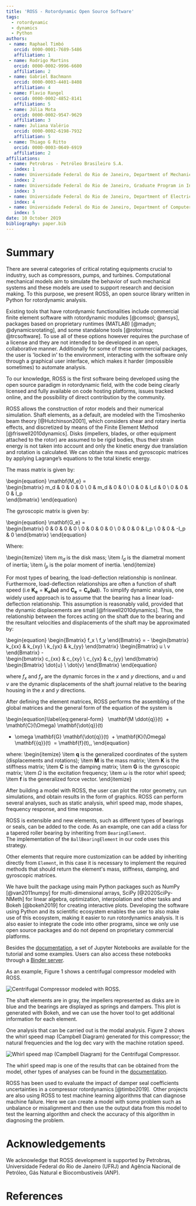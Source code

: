 ```yaml
---
title: 'ROSS - Rotordynamic Open Source Software'
tags:
  - rotordynamic
  - dynamics
  - Python
authors:
 - name: Raphael Timbó
   orcid: 0000-0001-7689-5486
   affiliation: 1
 - name: Rodrigo Martins
   orcid: 0000-0002-9996-6600
   affiliation: 2
 - name: Gabriel Bachmann
   orcid: 0000-0003-4401-8408
   affiliation: 4
 - name: Flavio Rangel
   orcid: 0000-0002-4852-8141
   affiliation: 5
 - name: Júlia Mota
   orcid: 0000-0002-9547-9629
   affiliation: 3   
 - name: Juliana Valério
   orcid: 0000-0002-6198-7932
   affiliation: 5
 - name: Thiago G Ritto
   orcid: 0000-0003-0649-6919
   affiliation: 2
affiliations:
 - name: Petrobras - Petróleo Brasileiro S.A.
   index: 1
 - name: Universidade Federal do Rio de Janeiro, Department of Mechanical Engineering, Rio de Janeiro, Brazil
   index: 2
 - name: Universidade Federal do Rio de Janeiro, Graduate Program in Informatics, Rio de Janeiro, Brazil
   index: 3
 - name: Universidade Federal do Rio de Janeiro, Department of Electrical Engineering, Rio de Janeiro, Brazil
   index: 4
 - name: Universidade Federal do Rio de Janeiro, Department of Computer Science, Rio de Janeiro, Brazil
   index: 5
date: 10 October 2019
bibliography: paper.bib
---
```


# Summary

There are several categories of critical rotating equipments crucial to industry, such as compressors, pumps, and turbines. Computational mechanical models aim to simulate the behavior of such mechanical systems and these models are used to support research and decision making. To this purpose, we present ROSS, an open source library written in Python for rotordynamic analysis.

Existing tools that have rotordynamic functionalities include commercial finite element software with rotordynamic modules [@comsol; @ansys], packages based on proprietary runtimes (MATLAB) [@madyn; @dynamicsrotating], and some standalone tools [@rotorinsa; @trcsoftware]. To use all of these options however requires the purchase of a license and they are not intended to be developed in an open, collaborative manner. Additionally for some of these commercial packages, the user is 'locked in' to the environment, interacting with the software only through a graphical user interface, which makes it harder (impossible sometimes) to automate analysis.

To our knowledge, ROSS is the first software being developed using the open source paradigm in rotordynamic field, with the code being clearly licensed and fully available on code hosting platforms, issues tracked online, and the possibility of direct contribution by the community.

ROSS allows the construction of rotor models and their numerical simulation. Shaft elements, as a default, are modeled with the Timoshenko beam theory [@Hutchinson2001], which considers shear and rotary inertia effects, and discretized by means of the Finite Element Method [@friswell2010dynamics]. Disks (impellers, blades, or other equipment attached to the rotor) are assumed to be rigid bodies, thus their strain energy is not taken into account and only the kinetic energy due translation and rotation is calculated. We can obtain the mass and gyroscopic matrices by applying Lagrange’s equations to the total kinetic energy.

The mass matrix is given by:

\begin{equation}
\mathbf{M_e} =  
  \begin{bmatrix}
    m_d & 0 & 0 & 0 \\
    0 & m_d & 0 & 0 \\
    0 & 0 & I_d & 0 \\
    0 & 0 & 0 & I_p  
  \end{bmatrix}
\end{equation}

The gyroscopic matrix is given by:

\begin{equation}
  \mathbf{G_e} =  
  \begin{bmatrix}
    0 & 0 & 0 & 0 \\
    0 & 0 & 0 & 0 \\
    0 & 0 & 0 & I_p \\
    0 & 0 & -I_p & 0
  \end{bmatrix}
\end{equation}

Where:

\begin{itemize}
  \item $m_d$ is the disk mass;
  \item $I_d$ is the diametral moment of inertia;
  \item $I_p$ is the polar moment of inertia.
\end{itemize}

For most types of bearing, the load-deflection relationship is nonlinear. Furthermore, load-deflection relationships are
often a function of shaft speed (i.e $\mathbf{K_e} = \mathbf{K_e(\omega)}$ and $\mathbf{C_e} = \mathbf{C_e(\omega)}$).
To simplify dynamic analysis, one widely used approach is to assume that the bearing has a linear load-deflection relationship.
This assumption is reasonably valid, provided that the dynamic displacements are small [@friswell2010dynamics].
Thus, the relationship between the forces acting on the shaft due to the bearing and the resultant velocities and
displacements of the shaft may be approximated by:

\begin{equation}
    \begin{Bmatrix}
    f_x \\ f_y
    \end{Bmatrix} = -
    \begin{bmatrix}
    k_{xx} & k_{xy} \\ k_{yx} & k_{yy}
    \end{bmatrix}
    \begin{Bmatrix}
    u \\ v
    \end{Bmatrix} -  
    \begin{bmatrix}
    c_{xx} & c_{xy} \\ c_{yx} & c_{yy}
    \end{bmatrix}
    \begin{Bmatrix}
    \dot{u} \\ \dot{v}
    \end{Bmatrix}
\end{equation}

where $f_x$ and $f_y$ are the dynamic forces in the $x$ and $y$ directions, and $u$ and $v$ are the dynamic displacements
of the shaft journal relative to the bearing housing in the $x$ and $y$ directions.

After defining the element matrices, ROSS performs the assembling of the global matrices and the general form of the
equation of the system is

\begin{equation}\label{eq:general-form}
   \mathbf{M \ddot{q}}(t)
  + \mathbf{C}(\Omega) \mathbf{\dot{q}}(t)
  + \omega \mathbf{G} \mathbf{\dot{q}}(t)
  + \mathbf{K}(\Omega) \mathbf{{q}}(t)
  = \mathbf{f}(t)\,,
\end{equation}

where:
\begin{itemize}
  \item $\textbf{q}$ is the generalized coordinates of the system (displacements and rotations);
  \item $\mathbf{M}$ is the mass matrix;
  \item $\mathbf{K}$ is the stiffness matrix;
  \item $\mathbf{C}$ is the damping matrix;
  \item $\mathbf{G}$ is the gyroscopic matrix;
  \item $\Omega$ is the excitation frequency;
  \item $\omega$ is the rotor whirl speed;
  \item $\mathbf{f}$ is the generalized force vector.
\end{itemize}

After building a model with ROSS, the user can plot the rotor geometry,
run simulations, and obtain results in the form of graphics. ROSS can perform several analyses, such as static analysis,
whirl speed map, mode shapes, frequency response, and time response.

ROSS is extensible and new elements, such as different types of bearings or seals, can be added to the code. As an
example, one can add a class for a tapered roller bearing by inheriting from `BearingElement`. The implementation of
the `BallBearingElement` in our code uses this strategy.

Other elements that require more customization can be added by inheriting directly from `Element`, in this case it is
necessary to implement the required methods that should return the element's mass, stiffness, damping, and gyroscopic
matrices.

We have built the package using main Python packages such as NumPy [@van2011numpy] for multi-dimensional arrays,
SciPy [@2020SciPy-NMeth] for linear algebra, optimization, interpolation and other tasks and Bokeh [@bokeh2019] for creating interactive plots.
Developing the software using Python and its scientific ecosystem enables the user to also make use of this ecosystem,
making it easier to run rotordynamics analysis. It is also easier to integrate the code into other programs, since we
only use open source packages and do not depend on proprietary commercial platforms.

Besides the [documentation](https://ross-rotordynamics.github.io/ross-website/), a set of Jupyter Notebooks
are available for the tutorial and some examples. Users can also access these notebooks through a [Binder server](https://mybinder.org/v2/gh/ross-rotordynamics/ross/master).

As an example, Figure 1 shows a centrifugal compressor modeled with ROSS.

![Centrifugal Compressor modeled with ROSS.](rotor_plot.png)

The shaft elements are in gray,
the impellers represented as disks are in blue and the bearings are displayed as springs and dampers. This plot is generated with Bokeh,
and we can use the hover tool to get additional information for each element.

One analysis that can be carried out is the modal analysis. Figure 2 shows the whirl speed map (Campbell Diagram)
generated for this compressor; the natural frequencies and the log dec vary with the machine rotation speed.

![Whirl speed map (Campbell Diagram) for the Centrifugal Compressor.](campbell.png)

The whirl speed map is one of the results that can be obtained from the model, other types of analyses can be found
in the [documentation](https://ross-rotordynamics.github.io/ross-website/).

ROSS has been used to evaluate the impact of damper seal coefficients uncertainties in a compressor rotordynamics [@timbo2019]. 
Other projects are also using ROSS to test machine learning algorithms that can diagnose machine failure. Here we can create
a model with some problem such as unbalance or misalignment and then use the output data from this model to test the learning
algorithm and check the accuracy of this algorithm in diagnosing the problem.

# Acknowledgements

We acknowledge that ROSS development is supported by Petrobras, Universidade Federal do Rio de Janeiro (UFRJ) and
Agência Nacional de Petróleo, Gás Natural e Biocombustíveis (ANP).

# References
